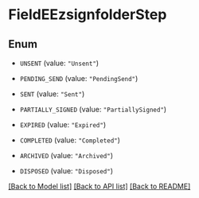 # FieldEEzsignfolderStep

## Enum


* `UNSENT` (value: `"Unsent"`)

* `PENDING_SEND` (value: `"PendingSend"`)

* `SENT` (value: `"Sent"`)

* `PARTIALLY_SIGNED` (value: `"PartiallySigned"`)

* `EXPIRED` (value: `"Expired"`)

* `COMPLETED` (value: `"Completed"`)

* `ARCHIVED` (value: `"Archived"`)

* `DISPOSED` (value: `"Disposed"`)


[[Back to Model list]](../README.md#documentation-for-models) [[Back to API list]](../README.md#documentation-for-api-endpoints) [[Back to README]](../README.md)


